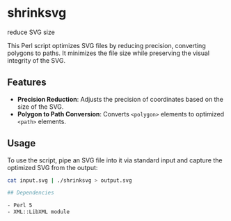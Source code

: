 # shrinksvg
reduce SVG size

This Perl script optimizes SVG files by reducing precision, converting polygons to paths.
It minimizes the file size while preserving the visual integrity of the SVG.

## Features

- **Precision Reduction**: Adjusts the precision of coordinates based on the size of the SVG.
- **Polygon to Path Conversion**: Converts `<polygon>` elements to optimized `<path>` elements.

## Usage

To use the script, pipe an SVG file into it via standard input and capture the optimized SVG from the output:

```bash
cat input.svg | ./shrinksvg > output.svg

## Dependencies

- Perl 5
- XML::LibXML module
